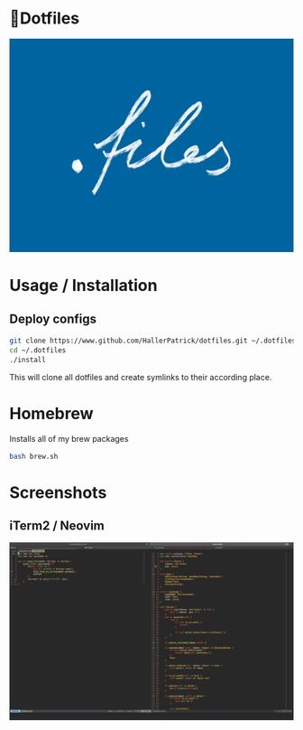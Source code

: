 # 📄Dotfiles

<p align="center">
  <img src="./assets/banner.jpg"/>
</p>

# Usage / Installation

## Deploy configs

```bash
git clone https://www.github.com/HallerPatrick/dotfiles.git ~/.dotfiles
cd ~/.dotfiles
./install
```

This will clone all dotfiles and create symlinks to their according place.

# Homebrew

 Installs all of my brew packages

```bash
bash brew.sh
```

# Screenshots

## iTerm2 / Neovim
![](./assets/nvim.png)
